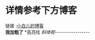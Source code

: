 # 详情参考下方博客
链接 :[小白儿的博客](https://www.cnblogs.com/chensonglin/)  
**我加粗了**
*高亮哇 *斜体呢*-----------------
